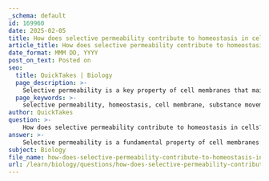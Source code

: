 ```yaml
---
_schema: default
id: 169960
date: 2025-02-05
title: How does selective permeability contribute to homeostasis in cells?
article_title: How does selective permeability contribute to homeostasis in cells?
date_format: MMM DD, YYYY
post_on_text: Posted on
seo:
  title: QuickTakes | Biology
  page_description: >-
    Selective permeability is a key property of cell membranes that maintains homeostasis by regulating substance movement, protecting against harmful substances, facilitating communication, and allowing dynamic responses to environmental changes.
  page_keywords: >-
    selective permeability, homeostasis, cell membrane, substance movement, internal environment, protection, communication, fluid mosaic model, nutrient uptake, waste removal
author: QuickTakes
question: >-
    How does selective permeability contribute to homeostasis in cells?
answer: >-
    Selective permeability is a fundamental property of cell membranes that plays a crucial role in maintaining homeostasis within cells. Here’s how it contributes to this vital process:\n\n1. **Regulation of Substance Movement**: The cell membrane selectively allows certain substances to enter or exit the cell while restricting others. This regulation ensures that essential nutrients, such as glucose and amino acids, can be absorbed efficiently, while harmful substances and waste products are kept out or expelled. For example, small, nonpolar molecules like oxygen and carbon dioxide can easily diffuse through the lipid bilayer, while larger or polar molecules require specific transport proteins to facilitate their movement.\n\n2. **Maintaining Internal Environment**: By controlling what enters and leaves the cell, selective permeability helps maintain the appropriate concentrations of ions, nutrients, and other molecules necessary for cellular function. This balance is critical for processes such as enzyme activity, metabolic reactions, and overall cellular health.\n\n3. **Protection Against Harmful Substances**: The selective nature of the membrane acts as a barrier, protecting the internal components of the cell from potentially harmful external substances. This protective function is essential for the survival of the cell, especially in fluctuating environmental conditions.\n\n4. **Facilitating Communication**: Membrane proteins, which are integral to the structure of the cell membrane, serve as receptors that enable cells to respond to external signals. This communication is vital for coordinating cellular activities and maintaining homeostasis in response to changes in the environment.\n\n5. **Dynamic Adaptation**: The fluid mosaic model describes the dynamic nature of the cell membrane, where lipids and proteins can move laterally within the layer. This fluidity allows the membrane to adapt to changes in the environment, facilitating processes such as endocytosis and exocytosis, which are important for nutrient uptake and waste removal.\n\nIn summary, selective permeability is essential for homeostasis as it regulates the internal environment of the cell, protects against harmful substances, facilitates communication, and allows for dynamic responses to environmental changes. This intricate balance is vital for the overall health and functionality of the cell.
subject: Biology
file_name: how-does-selective-permeability-contribute-to-homeostasis-in-cells.md
url: /learn/biology/questions/how-does-selective-permeability-contribute-to-homeostasis-in-cells
---
```


&nbsp;